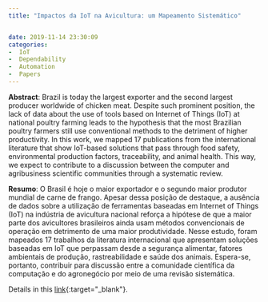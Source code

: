 ```yaml
---
title: "Impactos da IoT na Avicultura: um Mapeamento Sistemático"


date: 2019-11-14 23:30:09
categories:
-  IoT
-  Dependability
-  Automation
-  Papers 
---
```


**Abstract**: Brazil is today the largest exporter and the second largest producer worldwide of chicken meat. Despite such prominent position, the lack of data about the use of tools based on Internet of Things (IoT) at national poultry farming leads to the hypothesis that the most Brazilian poultry farmers still use conventional methods to the detriment of higher productivity. In this work, we mapped 17 publications from the international literature that show IoT-based solutions that pass through food safety, environmental production factors, traceability, and animal health. This way, we expect to contribute to a discussion between the computer and agribusiness scientific communities through a systematic review.

**Resumo**: O Brasil é hoje o maior exportador e o segundo maior produtor mundial de carne de frango. Apesar dessa posição de destaque, a ausência de dados sobre a utilização de ferramentas baseadas em ​Internet of Things (IoT) na indústria de avicultura nacional reforça a hipótese de que a maior parte dos avicultores brasileiros ainda usam métodos convencionais de operação em detrimento de uma maior produtividade. Nesse estudo, foram mapeados 17 trabalhos da literatura internacional que apresentam soluções baseadas em IoT que perpassam desde a segurança alimentar, fatores ambientais de produção, rastreabilidade e saúde dos animais. Espera-se, portanto, contribuir para discussão entre a comunidade científica da computação e do agronegócio por meio de uma revisão sistemática.




Details in this [link](https://www.researchgate.net/publication/342349795_Impactos_da_IoT_na_Avicultura_um_Mapeamento_Sistematico
){:target="_blank"}.
